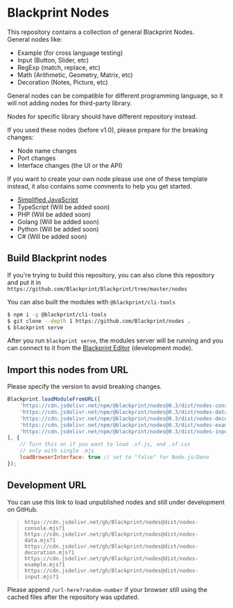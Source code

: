 # Blackprint Nodes
This repository contains a collection of general Blackprint Nodes.<br>
General nodes like:<br>
- Example (for cross language testing)
- Input (Button, Slider, etc)
- RegExp (match, replace, etc)
- Math (Arithmetic, Geometry, Matrix, etc)
- Decoration (Notes, Picture, etc)

General nodes can be compatible for different programming language, so it will not adding nodes for third-party library.

Nodes for specific library should have different repository instead.

If you used these nodes (before v1.0), please prepare for the breaking changes:
- Node name changes
- Port changes
- Interface changes (the UI or the API)

If you want to create your own node please use one of these template instead, it also contains some comments to help you get started.

- [Simplified JavaScript](https://github.com/Blackprint/template-js)
- TypeScript (Will be added soon)
- PHP (Will be added soon)
- Golang (Will be added soon)
- Python (Will be added soon)
- C# (Will be added soon)

## Build Blackprint nodes
If you're trying to build this repository, you can also clone this repository and put it in<br>
`https://github.com/Blackprint/Blackprint/tree/master/nodes`

You can also built the modules with `@blackprint/cli-tools`

```sh
$ npm i -g @blackprint/cli-tools
$ git clone --depth 1 https://github.com/Blackprint/nodes .
$ blackprint serve
```

After you run `blackprint serve`, the modules server will be running and you can connect to it from the [Blackprint Editor](https://blackprint.github.io) (development mode).

## Import this nodes from URL
Please specify the version to avoid breaking changes.

```js
Blackprint.loadModuleFromURL([
	'https://cdn.jsdelivr.net/npm/@blackprint/nodes@0.3/dist/nodes-console.mjs',
	'https://cdn.jsdelivr.net/npm/@blackprint/nodes@0.3/dist/nodes-data.mjs',
	'https://cdn.jsdelivr.net/npm/@blackprint/nodes@0.3/dist/nodes-decoration.mjs',
	'https://cdn.jsdelivr.net/npm/@blackprint/nodes@0.3/dist/nodes-example.mjs',
	'https://cdn.jsdelivr.net/npm/@blackprint/nodes@0.3/dist/nodes-input.mjs',
], {
	// Turn this on if you want to load .sf.js, and .sf.css
	// only with single .mjs
	loadBrowserInterface: true // set to "false" for Node.js/Deno
});
```

## Development URL
You can use this link to load unpublished nodes and still under development on GitHub.
> `https://cdn.jsdelivr.net/gh/Blackprint/nodes@dist/nodes-console.mjs?1`
> `https://cdn.jsdelivr.net/gh/Blackprint/nodes@dist/nodes-data.mjs?1`
> `https://cdn.jsdelivr.net/gh/Blackprint/nodes@dist/nodes-decoration.mjs?1`
> `https://cdn.jsdelivr.net/gh/Blackprint/nodes@dist/nodes-example.mjs?1`
> `https://cdn.jsdelivr.net/gh/Blackprint/nodes@dist/nodes-input.mjs?1`

Please append `/url-here?random-number` if your browser still using the cached files after the repository was updated.